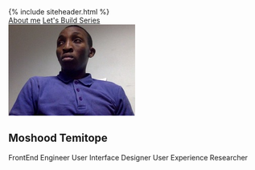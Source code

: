 <!DOCTYPE html>
<html lang="{{ site.lang | default: "en-US" }}">
  {% include siteheader.html %}
  <body>
    <section class="main-page-header">
      <nav class="main-nav">
        <a href="/about/">About me</a>
        <a href="/category/lets-build-series.html" class="lets-build">Let's Build Series</a>
        <!-- <a href="/writing/" class="blog-link">Blog</a> -->
      </nav>
      <div class="main-header text-center">
        <div class="my-photo">
          <img alt="" src="/assets/images/mrmosh.jpg">
        </div>
        <div class="name-of-site">
          <h1>Moshood Temitope</h1>
        </div>
        <div class="who-am-i">
          <span>FrontEnd Engineer</span>
          <span>User Interface Designer</span>  
          <span>User Experience Researcher</span>
        </div>
        <!-- <div class="connect-with-me">
          <a href="https://twitter.com/moreshud15?ref_src=twsrc%5Etfw" class="twitter-follow-button" data-show-count="false">Follow @moreshud15</a>
          
          
          <a class="github-button" href="https://github.com/moshoodtemitope" aria-label="Follow @moshoodtemitope on GitHub">Follow @moshoodtemitope</a>
        </div> -->

      </div>
    </section>

    <section class="main-content">
      {{ content }}

      <footer class="site-footer">
       &copy; 2017. All rights reserved
      </footer>
    </section>
    <!-- Place this tag in your head or just before your close body tag. -->
    <script async src="https://platform.twitter.com/widgets.js" charset="utf-8"></script>
    <script async defer src="https://buttons.github.io/buttons.js"></script>
    {% if site.google_analytics %}
      <script type="text/javascript">
        (function(i,s,o,g,r,a,m){i['GoogleAnalyticsObject']=r;i[r]=i[r]||function(){
        (i[r].q=i[r].q||[]).push(arguments)},i[r].l=1*new Date();a=s.createElement(o),
        m=s.getElementsByTagName(o)[0];a.async=1;a.src=g;m.parentNode.insertBefore(a,m)
        })(window,document,'script','//www.google-analytics.com/analytics.js','ga');

        ga('create', '{{ site.google_analytics }}', 'auto');
        ga('send', 'pageview');
      </script>
    {% endif %}

  </body>
</html>
